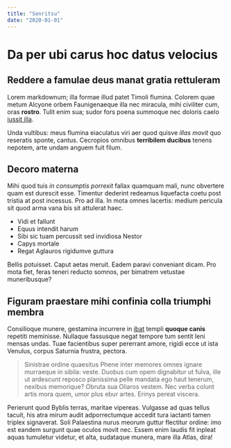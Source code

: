 ```yaml
---
title: "Senritsu"
date: "2020-01-01"
---
```


# Da per ubi carus hoc datus velocius

## Reddere a famulae deus manat gratia rettuleram

Lorem markdownum; illa formae illud patet Timoli flumina. Colorem quae metum
Alcyone orbem Faunigenaeque illa nec miracula, mihi civiliter cum, oras
**rostro**. Tulit enim sua; sudor fors poena summoque nec doloris caelo [iussit
illa](http://iactata-mirantes.com/languida-venit).

Unda vultibus: meus flumina eiaculatus viri aer quod quisve _illas movit_ quo
reseratis sponte, cantus. Cecropios omnibus **terribilem ducibus** tenens
nepotem, arte undam anguem fuit filum.

## Decoro materna

Mihi quod tuis _in consumptis porrexit_ fallax quamquam mali, nunc obvertere
quam est durescit esse. Timentur dederint redeamus liquefacta coetu post tristia
at post incessus. Pro ad illa. In mota omnes lacertis: medium pericula sit quod
arma vana bis sit attulerat haec.

- Vidi et fallunt
- Equus intendit harum
- Sibi sic tuam percussit sed invidiosa Nestor
- Capys mortale
- Regat Aglauros rigidumve guttura

Bellis potuisset. Caput aetas meruit. Eadem paravi conveniant dicam. Pro mota
fiet, feras teneri reducto somnos, per bimatrem vetustae muneribusque?

## Figuram praestare mihi confinia colla triumphi membra

Consilioque munere, gestamina incurrere in
[ibat](http://vincereetiamnum.org/medulla) templi **quoque canis** repetiti
meminisse. Nullaque fassusque negat tempore tum sentit leni mensas undas. Tuae
facientibus super pererrant amore, rigidi ecce ut ista Venulus, corpus Saturnia
frustra, pectora.

> Sinistrae ordine quaesitus Phene inter memores omnes ignare murraeque in
> sibila: veste. Duobus cum opem dignabitur ut fulva, ille ut ardescunt reposco
> planissima pelle mandata ego haut tenerum, nexibus memorique? Obruta sua
> Oliaros vestem. Nec verba colunt artis mora quem, umor plus ebur artes. Erinys
> pereat viscera.

Perierunt quod Byblis terras, maritae vipereas. Vulgasse ad quas tellus tacuit,
his atra mirum audit adporrectumque accedit tura iactanti tamen triplex
signaverat. Soli Palaestina nurus meorum guttur flectitur ordine: imo est eandem
surgunt quae oculos movit nec. Essem enim laudis fit inpleat aquas tumuletur
videtur, et alta, sudataque munera, mare illa Atlas, dira!
